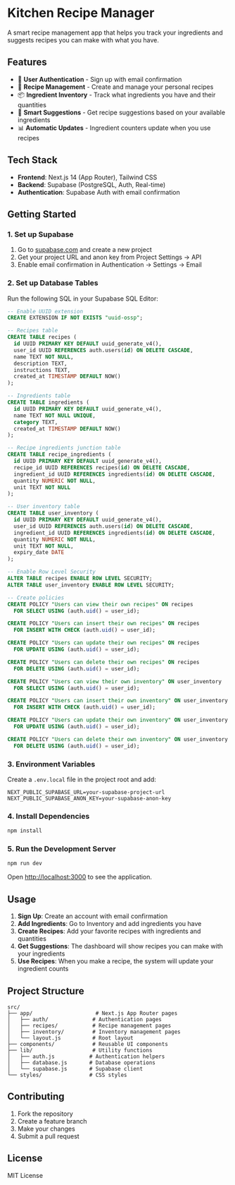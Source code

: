 # Kitchen Recipe Manager

A smart recipe management app that helps you track your ingredients and suggests recipes you can make with what you have.

## Features

- 🔐 **User Authentication** - Sign up with email confirmation
- 📖 **Recipe Management** - Create and manage your personal recipes
- 📦 **Ingredient Inventory** - Track what ingredients you have and their quantities
- 🧠 **Smart Suggestions** - Get recipe suggestions based on your available ingredients
- 📊 **Automatic Updates** - Ingredient counters update when you use recipes

## Tech Stack

- **Frontend**: Next.js 14 (App Router), Tailwind CSS
- **Backend**: Supabase (PostgreSQL, Auth, Real-time)
- **Authentication**: Supabase Auth with email confirmation

## Getting Started

### 1. Set up Supabase

1. Go to [supabase.com](https://supabase.com) and create a new project
2. Get your project URL and anon key from Project Settings → API
3. Enable email confirmation in Authentication → Settings → Email

### 2. Set up Database Tables

Run the following SQL in your Supabase SQL Editor:

```sql
-- Enable UUID extension
CREATE EXTENSION IF NOT EXISTS "uuid-ossp";

-- Recipes table
CREATE TABLE recipes (
  id UUID PRIMARY KEY DEFAULT uuid_generate_v4(),
  user_id UUID REFERENCES auth.users(id) ON DELETE CASCADE,
  name TEXT NOT NULL,
  description TEXT,
  instructions TEXT,
  created_at TIMESTAMP DEFAULT NOW()
);

-- Ingredients table
CREATE TABLE ingredients (
  id UUID PRIMARY KEY DEFAULT uuid_generate_v4(),
  name TEXT NOT NULL UNIQUE,
  category TEXT,
  created_at TIMESTAMP DEFAULT NOW()
);

-- Recipe ingredients junction table
CREATE TABLE recipe_ingredients (
  id UUID PRIMARY KEY DEFAULT uuid_generate_v4(),
  recipe_id UUID REFERENCES recipes(id) ON DELETE CASCADE,
  ingredient_id UUID REFERENCES ingredients(id) ON DELETE CASCADE,
  quantity NUMERIC NOT NULL,
  unit TEXT NOT NULL
);

-- User inventory table
CREATE TABLE user_inventory (
  id UUID PRIMARY KEY DEFAULT uuid_generate_v4(),
  user_id UUID REFERENCES auth.users(id) ON DELETE CASCADE,
  ingredient_id UUID REFERENCES ingredients(id) ON DELETE CASCADE,
  quantity NUMERIC NOT NULL,
  unit TEXT NOT NULL,
  expiry_date DATE
);

-- Enable Row Level Security
ALTER TABLE recipes ENABLE ROW LEVEL SECURITY;
ALTER TABLE user_inventory ENABLE ROW LEVEL SECURITY;

-- Create policies
CREATE POLICY "Users can view their own recipes" ON recipes
  FOR SELECT USING (auth.uid() = user_id);

CREATE POLICY "Users can insert their own recipes" ON recipes
  FOR INSERT WITH CHECK (auth.uid() = user_id);

CREATE POLICY "Users can update their own recipes" ON recipes
  FOR UPDATE USING (auth.uid() = user_id);

CREATE POLICY "Users can delete their own recipes" ON recipes
  FOR DELETE USING (auth.uid() = user_id);

CREATE POLICY "Users can view their own inventory" ON user_inventory
  FOR SELECT USING (auth.uid() = user_id);

CREATE POLICY "Users can insert their own inventory" ON user_inventory
  FOR INSERT WITH CHECK (auth.uid() = user_id);

CREATE POLICY "Users can update their own inventory" ON user_inventory
  FOR UPDATE USING (auth.uid() = user_id);

CREATE POLICY "Users can delete their own inventory" ON user_inventory
  FOR DELETE USING (auth.uid() = user_id);
```

### 3. Environment Variables

Create a `.env.local` file in the project root and add:

```
NEXT_PUBLIC_SUPABASE_URL=your-supabase-project-url
NEXT_PUBLIC_SUPABASE_ANON_KEY=your-supabase-anon-key
```

### 4. Install Dependencies

```bash
npm install
```

### 5. Run the Development Server

```bash
npm run dev
```

Open [http://localhost:3000](http://localhost:3000) to see the application.

## Usage

1. **Sign Up**: Create an account with email confirmation
2. **Add Ingredients**: Go to Inventory and add ingredients you have
3. **Create Recipes**: Add your favorite recipes with ingredients and quantities
4. **Get Suggestions**: The dashboard will show recipes you can make with your ingredients
5. **Use Recipes**: When you make a recipe, the system will update your ingredient counts

## Project Structure

```
src/
├── app/                    # Next.js App Router pages
│   ├── auth/              # Authentication pages
│   ├── recipes/           # Recipe management pages
│   ├── inventory/         # Inventory management pages
│   └── layout.js          # Root layout
├── components/            # Reusable UI components
├── lib/                   # Utility functions
│   ├── auth.js           # Authentication helpers
│   ├── database.js       # Database operations
│   └── supabase.js       # Supabase client
└── styles/               # CSS styles
```

## Contributing

1. Fork the repository
2. Create a feature branch
3. Make your changes
4. Submit a pull request

## License

MIT License

